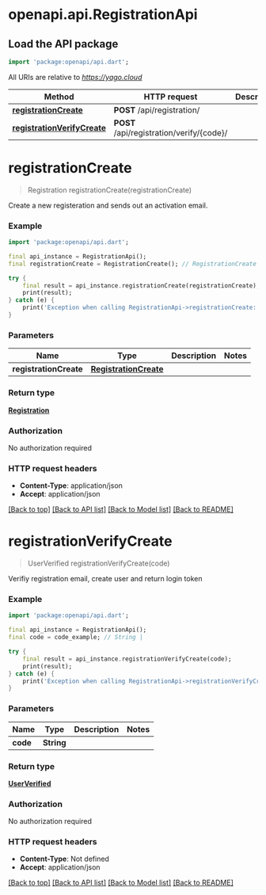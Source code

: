 # openapi.api.RegistrationApi

## Load the API package
```dart
import 'package:openapi/api.dart';
```

All URIs are relative to *https://yago.cloud*

Method | HTTP request | Description
------------- | ------------- | -------------
[**registrationCreate**](RegistrationApi.md#registrationcreate) | **POST** /api/registration/ | 
[**registrationVerifyCreate**](RegistrationApi.md#registrationverifycreate) | **POST** /api/registration/verify/{code}/ | 


# **registrationCreate**
> Registration registrationCreate(registrationCreate)



Create a new registeration and sends out an activation email.

### Example
```dart
import 'package:openapi/api.dart';

final api_instance = RegistrationApi();
final registrationCreate = RegistrationCreate(); // RegistrationCreate | 

try {
    final result = api_instance.registrationCreate(registrationCreate);
    print(result);
} catch (e) {
    print('Exception when calling RegistrationApi->registrationCreate: $e\n');
}
```

### Parameters

Name | Type | Description  | Notes
------------- | ------------- | ------------- | -------------
 **registrationCreate** | [**RegistrationCreate**](RegistrationCreate.md)|  | 

### Return type

[**Registration**](Registration.md)

### Authorization

No authorization required

### HTTP request headers

 - **Content-Type**: application/json
 - **Accept**: application/json

[[Back to top]](#) [[Back to API list]](../README.md#documentation-for-api-endpoints) [[Back to Model list]](../README.md#documentation-for-models) [[Back to README]](../README.md)

# **registrationVerifyCreate**
> UserVerified registrationVerifyCreate(code)



Verifiy registration email, create user and return login token

### Example
```dart
import 'package:openapi/api.dart';

final api_instance = RegistrationApi();
final code = code_example; // String | 

try {
    final result = api_instance.registrationVerifyCreate(code);
    print(result);
} catch (e) {
    print('Exception when calling RegistrationApi->registrationVerifyCreate: $e\n');
}
```

### Parameters

Name | Type | Description  | Notes
------------- | ------------- | ------------- | -------------
 **code** | **String**|  | 

### Return type

[**UserVerified**](UserVerified.md)

### Authorization

No authorization required

### HTTP request headers

 - **Content-Type**: Not defined
 - **Accept**: application/json

[[Back to top]](#) [[Back to API list]](../README.md#documentation-for-api-endpoints) [[Back to Model list]](../README.md#documentation-for-models) [[Back to README]](../README.md)

